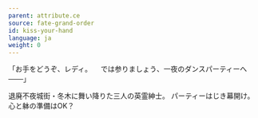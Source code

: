 ```yaml
---
parent: attribute.ce
source: fate-grand-order
id: kiss-your-hand
language: ja
weight: 0
---
```


「お手をどうぞ、レディ。
　では参りましょう、一夜のダンスパーティーへ───」

退廃不夜城街・冬木に舞い降りた三人の英霊紳士。
パーティーはじき幕開け。
心と躰の準備はOK？
